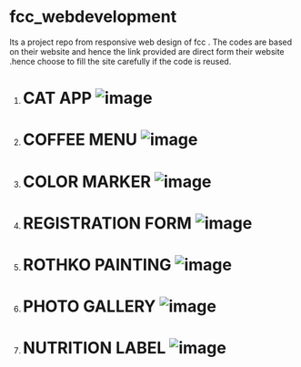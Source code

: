 # fcc_webdevelopment  


Its a project repo from responsive web design of fcc . The codes are based on their website and hence the link provided are direct form their website .hence choose to fill the site carefully if the code is reused.  


1. # CAT APP  ![image](https://user-images.githubusercontent.com/97679329/205502185-f3b79c33-c187-4b73-8bab-175363f57161.png)  
2. # COFFEE MENU  ![image](https://user-images.githubusercontent.com/97679329/205502282-6a964dbc-e5b4-4090-8d4c-6d1e35ce399c.png)  
3. # COLOR MARKER  ![image](https://user-images.githubusercontent.com/97679329/205502334-a2468dca-8e40-442c-801c-d234b28d1660.png)  
4. # REGISTRATION FORM  ![image](https://user-images.githubusercontent.com/97679329/205502062-30933262-bfc3-4e1d-b01e-056c1cf95ee6.png)  
5. # ROTHKO PAINTING  ![image](https://user-images.githubusercontent.com/97679329/208156105-403a8be4-5f83-49be-85f6-7eb8142c8c92.png)
6. # PHOTO GALLERY  ![image](https://user-images.githubusercontent.com/97679329/208237653-8ff4dcba-07fa-43ef-a87f-f0a46bf542f4.png)
7. # NUTRITION LABEL   ![image](https://user-images.githubusercontent.com/97679329/209628637-0455aced-66c6-44f9-a3df-3d2ae01e7aaf.png)




